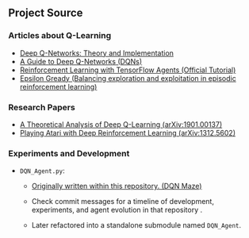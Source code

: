 ## Project Source

### Articles about Q-Learning

- [Deep Q-Networks: Theory and Implementation](https://towardsdatascience.com/deep-q-networks-theory-and-implementation-37543f60dd67)
- [A Guide to Deep Q-Networks (DQNs)](https://medium.com/@jamesnorthfield2001/a-guide-to-deep-q-networks-dqns-806f6f4805f4)
- [Reinforcement Learning with TensorFlow Agents (Official Tutorial)](https://www.tensorflow.org/agents/tutorials/0_intro_rl)
- [Epsilon Gready (Balancing exploration and exploitation in episodic reinforcement learning)](https://www.sciencedirect.com/science/article/abs/pii/S0957417423013039)

### Research Papers

- [A Theoretical Analysis of Deep Q-Learning (arXiv:1901.00137)](https://arxiv.org/abs/1901.00137)
- [Playing Atari with Deep Reinforcement Learning (arXiv:1312.5602)](https://arxiv.org/abs/1312.5602)

### Experiments and Development

- `DQN_Agent.py`:

  - [Originally written within this repository. (DQN Maze)](https://github.com/13biti/DQN_Maze)
  - Check commit messages for a timeline of development, experiments, and agent evolution in that repository .

  - Later refactored into a standalone submodule named `DQN_Agent`.

